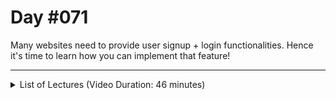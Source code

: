 # Day #071
Many websites need to provide user signup + login functionalities. Hence it's time to learn how you can implement that feature!

---

<details>
    <summary>List of Lectures (Video Duration: 46 minutes)</summary>
    <ul>
        <li>Must-Do: Hashing Passwords</li>
        <li>Adding User Login Functionality</li>
        <li>Validating Signup Information</li>
        <li>Introducing Sessions & Cookies - The Stars Of Authentication</li>
        <li>Adding Sessions Support To Our Website</li>
    </ul>
</details>